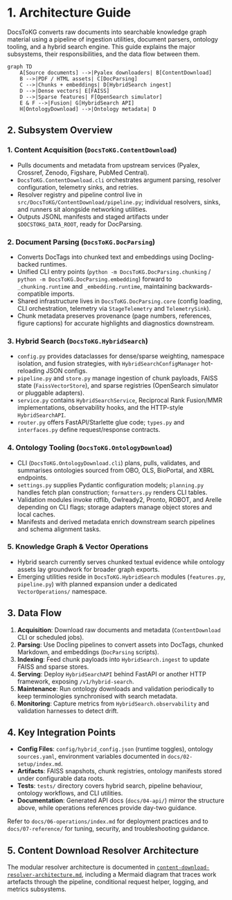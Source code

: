 # 1. Architecture Guide

DocsToKG converts raw documents into searchable knowledge graph material using a pipeline
of ingestion utilities, document parsers, ontology tooling, and a hybrid search engine.
This guide explains the major subsystems, their responsibilities, and the data flow
between them.

```mermaid
graph TD
    A[Source documents] -->|Pyalex downloaders| B[ContentDownload]
    B -->|PDF / HTML assets| C[DocParsing]
    C -->|Chunks + embeddings| D[HybridSearch ingest]
    D -->|Dense vectors| E[FAISS]
    D -->|Sparse features| F[OpenSearch simulator]
    E & F -->|Fusion| G[HybridSearch API]
    H[OntologyDownload] -->|Ontology metadata| D
```

## 2. Subsystem Overview

### 1. Content Acquisition (`DocsToKG.ContentDownload`)

- Pulls documents and metadata from upstream services (Pyalex, Crossref, Zenodo, Figshare, PubMed Central).
- `DocsToKG.ContentDownload.cli` orchestrates argument parsing, resolver configuration, telemetry sinks, and retries.
- Resolver registry and pipeline control live in `src/DocsToKG/ContentDownload/pipeline.py`; individual resolvers, sinks, and runners sit alongside networking utilities.
- Outputs JSONL manifests and staged artifacts under `$DOCSTOKG_DATA_ROOT`, ready for DocParsing.

### 2. Document Parsing (`DocsToKG.DocParsing`)

- Converts DocTags into chunked text and embeddings using Docling-backed runtimes.
- Unified CLI entry points (`python -m DocsToKG.DocParsing.chunking` / `python -m DocsToKG.DocParsing.embedding`) forward to `_chunking.runtime` and `_embedding.runtime`, maintaining backwards-compatible imports.
- Shared infrastructure lives in `DocsToKG.DocParsing.core` (config loading, CLI orchestration, telemetry via `StageTelemetry` and `TelemetrySink`).
- Chunk metadata preserves provenance (page numbers, references, figure captions) for accurate highlights and diagnostics downstream.

### 3. Hybrid Search (`DocsToKG.HybridSearch`)

- `config.py` provides dataclasses for dense/sparse weighting, namespace isolation, and fusion strategies, with `HybridSearchConfigManager` hot-reloading JSON configs.
- `pipeline.py` and `store.py` manage ingestion of chunk payloads, FAISS state (`FaissVectorStore`), and sparse registries (OpenSearch simulator or pluggable adapters).
- `service.py` contains `HybridSearchService`, Reciprocal Rank Fusion/MMR implementations, observability hooks, and the HTTP-style `HybridSearchAPI`.
- `router.py` offers FastAPI/Starlette glue code; `types.py` and `interfaces.py` define request/response contracts.

### 4. Ontology Tooling (`DocsToKG.OntologyDownload`)

- CLI (`DocsToKG.OntologyDownload.cli`) plans, pulls, validates, and summarises ontologies sourced from OBO, OLS, BioPortal, and XBRL endpoints.
- `settings.py` supplies Pydantic configuration models; `planning.py` handles fetch plan construction; `formatters.py` renders CLI tables.
- Validation modules invoke rdflib, Owlready2, Pronto, ROBOT, and Arelle depending on CLI flags; storage adapters manage object stores and local caches.
- Manifests and derived metadata enrich downstream search pipelines and schema alignment tasks.

### 5. Knowledge Graph & Vector Operations

- Hybrid search currently serves chunked textual evidence while ontology assets lay groundwork for broader graph exports.
- Emerging utilities reside in `DocsToKG.HybridSearch` modules (`features.py`, `pipeline.py`) with planned expansion under a dedicated `VectorOperations/` namespace.

## 3. Data Flow

1. **Acquisition**: Download raw documents and metadata (`ContentDownload` CLI or scheduled jobs).
2. **Parsing**: Use Docling pipelines to convert assets into DocTags, chunked Markdown, and embeddings (`DocParsing` scripts).
3. **Indexing**: Feed chunk payloads into `HybridSearch.ingest` to update FAISS and sparse stores.
4. **Serving**: Deploy `HybridSearchAPI` behind FastAPI or another HTTP framework, exposing `/v1/hybrid-search`.
5. **Maintenance**: Run ontology downloads and validation periodically to keep terminologies synchronised with search metadata.
6. **Monitoring**: Capture metrics from `HybridSearch.observability` and validation harnesses to detect drift.

## 4. Key Integration Points

- **Config Files**: `config/hybrid_config.json` (runtime toggles), ontology `sources.yaml`, environment variables documented in `docs/02-setup/index.md`.
- **Artifacts**: FAISS snapshots, chunk registries, ontology manifests stored under configurable data roots.
- **Tests**: `tests/` directory covers hybrid search, pipeline behaviour, ontology workflows, and CLI utilities.
- **Documentation**: Generated API docs (`docs/04-api/`) mirror the structure above, while operations references provide day-two guidance.

Refer to `docs/06-operations/index.md` for deployment practices and to `docs/07-reference/` for tuning, security, and troubleshooting guidance.

## 5. Content Download Resolver Architecture

The modular resolver architecture is documented in
[`content-download-resolver-architecture.md`](content-download-resolver-architecture.md),
including a Mermaid diagram that traces work artefacts through the pipeline,
conditional request helper, logging, and metrics subsystems.
